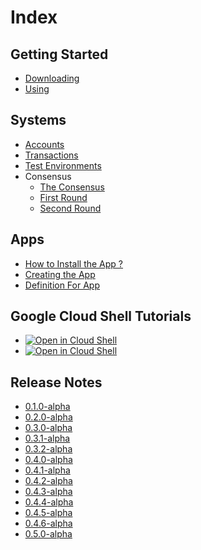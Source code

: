 # Index

## Getting Started
- [Downloading](https://decentra-network.github.io/Decentra-Network/getting-started/downloading)
- [Using](https://decentra-network.github.io/Decentra-Network/getting-started/using)

## Systems
- [Accounts](https://decentra-network.github.io/Decentra-Network/systems/accounts)
- [Transactions](https://decentra-network.github.io/Decentra-Network/systems/transactions)
- [Test Environments](https://decentra-network.github.io/Decentra-Network/systems/test_environments)
- Consensus
  - [The Consensus](https://github.com/Decentra-Network/Decentra-Network/blob/master/docs/systems/consensus/the_consensus.md)
  - [First Round](https://github.com/Decentra-Network/Decentra-Network/blob/master/docs/systems/consensus/first_round.md)
  - [Second Round](https://github.com/Decentra-Network/Decentra-Network/blob/master/docs/systems/consensus/second_round.md)

## Apps
- [How to Install the App ?](https://decentra-network.github.io/Decentra-Network/apps/how_to_install_app)
- [Creating the App](https://decentra-network.github.io/Decentra-Network/apps/creating_a_app)
- [Definition For App](https://decentra-network.github.io/Decentra-Network/apps/definition_for_app)

## Google Cloud Shell Tutorials
- [![Open in Cloud Shell](https://img.shields.io/badge/Test%20Environments-Docker%20Auto-blue)](https://ssh.cloud.google.com/cloudshell/open?shellonly=true&cloudshell_git_repo=https://github.com/Decentra-Network/Decentra-Network&cloudshell_tutorial=docs/google_cloud_shell_tutorials/test_environments/docker_auto_tests_tutorial.md)
- [![Open in Cloud Shell](https://img.shields.io/badge/Test%20Environments-Local%20Auto-blue)](https://ssh.cloud.google.com/cloudshell/open?shellonly=true&cloudshell_git_repo=https://github.com/Decentra-Network/Decentra-Network&cloudshell_tutorial=docs/google_cloud_shell_tutorials/test_environments/local_auto_tests_tutorial.md)

## Release Notes
- [0.1.0-alpha](https://decentra-network.github.io/Decentra-Network/release-notes/release-notes-0.1.0-alpha)
- [0.2.0-alpha](https://decentra-network.github.io/Decentra-Network/release-notes/release-notes-0.2.0-alpha)
- [0.3.0-alpha](https://decentra-network.github.io/Decentra-Network/release-notes/release-notes-0.3.0-alpha)
- [0.3.1-alpha](https://decentra-network.github.io/Decentra-Network/release-notes/release-notes-0.3.1-alpha)
- [0.3.2-alpha](https://decentra-network.github.io/Decentra-Network/release-notes/release-notes-0.3.2-alpha)
- [0.4.0-alpha](https://decentra-network.github.io/Decentra-Network/release-notes/release-notes-0.4.0-alpha)
- [0.4.1-alpha](https://decentra-network.github.io/Decentra-Network/release-notes/release-notes-0.4.1-alpha)
- [0.4.2-alpha](https://decentra-network.github.io/Decentra-Network/release-notes/release-notes-0.4.2-alpha)
- [0.4.3-alpha](https://decentra-network.github.io/Decentra-Network/release-notes/release-notes-0.4.3-alpha)
- [0.4.4-alpha](https://decentra-network.github.io/Decentra-Network/release-notes/release-notes-0.4.4-alpha)
- [0.4.5-alpha](https://decentra-network.github.io/Decentra-Network/release-notes/release-notes-0.4.5-alpha)
- [0.4.6-alpha](https://decentra-network.github.io/Decentra-Network/release-notes/release-notes-0.4.6-alpha)
- [0.5.0-alpha](https://decentra-network.github.io/Decentra-Network/release-notes/release-notes-0.5.0-alpha)
